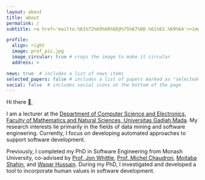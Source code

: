 ```yaml
---
layout: about
title: about
permalink: /
subtitle: <a href='mailto:%61%72%69%66%6E@%75%67%6D.%61%63.%69%64'><img height="38" src="assets/img/email-square-svgrepo-com.svg" /></a>  <a href="https://scholar.google.co.id/citations?user=LRNOs_AAAAAJ&hl=en"><img height="32" src="assets/img/google-scholar-svgrepo-com.svg" /></i></a>  <a href="https://www.linkedin.com/in/arifnurwidyantoro"><img height="43" src="assets/img/linkedin-svgrepo-com.svg" /></a> <a href="https://github.com/arifn"><img height="33" src="assets/img/github-svgrepo-com.svg" /></a>

profile:
  align: right
  image: prof_pic.jpg
  image_circular: true # crops the image to make it circular
  address: >

news: true  # includes a list of news items
selected_papers: false # includes a list of papers marked as "selected={true}"
social: false  # includes social icons at the bottom of the page
---
```


Hi there :wave:,

I am a lecturer at the [Department of Computer Science and Electronics, Faculty of Mathematics and Natural Sciences, Universitas Gadjah Mada](https://dcse.fmipa.ugm.ac.id/site/en/welcome/). My research interests lie primarily in the fields of data mining and software engineering. Currently, I focus on developing automated approaches to support software development.

Previously, I completed my PhD in Software Engineering from Monash University, co-advised by [Prof. Jon Whittle](https://scholar.google.com/citations?user=igMJAZwAAAAJ&hl=en), [Prof. Michel Chaudron](https://scholar.google.com/citations?user=Y_0xou4AAAAJ&hl=en), [Mojtaba Shahin](https://scholar.google.com/citations?hl=en&user=Aml0q7sAAAAJ), and [Waqar Hussain](https://scholar.google.com/citations?hl=en&user=i4hbSqoAAAAJ). During my PhD, I investigated and developed a tool to incorporate human values in software development.